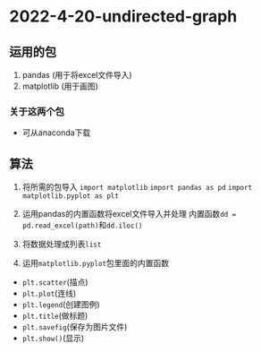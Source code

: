 # 2022-4-20-undirected-graph

## 运用的包
1. pandas (用于将excel文件导入)
2. matplotlib (用于画图)

### 关于这两个包
- 可从anaconda下载

## 算法
1. 将所需的包导入
`import matplotlib`
`import pandas as pd`
`import matplotlib.pyplot as plt`

2. 运用pandas的内置函数将excel文件导入并处理
内置函数`dd = pd.read_excel(path)`和`dd.iloc()`

3. 将数据处理成列表`list`

4. 运用`matplotlib.pyplot`包里面的内置函数
- `plt.scatter`(描点)
- `plt.plot`(连线)
- `plt.legend`(创建图例)
- `plt.title`(做标题)
- `plt.savefig`(保存为图片文件)
- `plt.show()`(显示)


